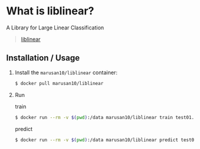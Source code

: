 # What is liblinear?

A Library for Large Linear Classification

> [liblinear](https://www.csie.ntu.edu.tw/~cjlin/liblinear/)

## Installation / Usage

1. Install the `marusan10/liblinear` container:

    ``` sh
    $ docker pull marusan10/liblinear
    ```

2. Run 

    train

    ``` sh
    $ docker run --rm -v $(pwd):/data marusan10/liblinear train test01.data test01.model
    ```

    predict

    ``` sh
    $ docker run --rm -v $(pwd):/data marusan10/liblinear predict test01.data test01.model test01.predict
    ```

